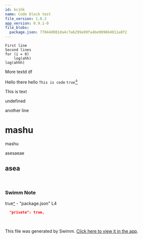 ```yaml
---
id: kcihk
name: Code block test
file_version: 1.0.2
app_version: 0.9.1-0
file_blobs:
  package.json: 77044d081da4c7a6299a99fa4be909664911a8f2
---
```


```
First line
Second lines
for (i = 0)
    log(ahh)
log(ahhh)
```

More textd df

Hello there hello `This is code` `true`[<sup id="Tpi3p">↓</sup>](#f-Tpi3p)

This is text

undefined

another line

# mashu

mashu

asesaeae






## asea




<br/>

<!-- THIS IS AN AUTOGENERATED SECTION. DO NOT EDIT THIS SECTION DIRECTLY -->
### Swimm Note

<span id="f-Tpi3p">true</span>[^](#Tpi3p) - "package.json" L4
```json
  "private": true,
```

<br/>

This file was generated by Swimm. [Click here to view it in the app](http://localhost:5000/repos/Z2l0aHViJTNBJTNBc3Rva2Utd2VhdGhlciUzQSUzQUFkZGllQ29oZW4=/docs/kcihk).